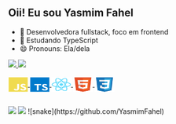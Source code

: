 ## Oii! Eu sou Yasmim Fahel

- 🔭 Desenvolvedora fullstack, foco em frontend
- 🌱 Estudando TypeScript
- 😄 Pronouns: Ela/dela

<div>
  <a href="https://github.com/YasmimFahel">
  <img height="180em" src="https://github-readme-stats.vercel.app/api?username=YasmimFahel&show_icons=true&theme=dracula&count_private=true"/>
  <img height="180em" src="https://github-readme-stats.vercel.app/api/top-langs/?username=YasmimFahel&layout=compact&langs_count=16&theme=dracula"/>
</div>
<div style="display: inline_block"><br>
  <img align="center" alt="Yasmim-Js" height="30" width="40" src="https://raw.githubusercontent.com/devicons/devicon/master/icons/javascript/javascript-plain.svg">
  <img align="center" alt="Yasmim-Ts" height="30" width="40" src="https://raw.githubusercontent.com/devicons/devicon/master/icons/typescript/typescript-plain.svg">
  <img align="center" alt="Yasmim-React" height="30" width="40" src="https://raw.githubusercontent.com/devicons/devicon/master/icons/react/react-original.svg">
  <img align="center" alt="Yasmim-HTML" height="30" width="40" src="https://raw.githubusercontent.com/devicons/devicon/master/icons/html5/html5-original.svg">
  <img align="center" alt="Yasmim-CSS" height="30" width="40" src="https://raw.githubusercontent.com/devicons/devicon/master/icons/css3/css3-original.svg">
</div>

##

<div> 
  <a href="inkedin.com/in/yasmimfahel/" target="_blank"><img src="https://img.shields.io/badge/-LinkedIn-%230077B5?style=for-the-badge&logo=linkedin&logoColor=white" target="_blank"></a> 
  <a href = "mailto:fahelyasmim@outlook.com"><img src="https://img.shields.io/badge/-Gmail-%23333?style=for-the-badge&logo=gmail&logoColor=white" target="_blank"></a>
  ![snake](https://github.com/YasmimFahel)
</div>
